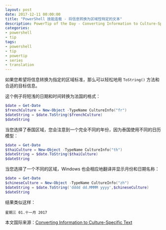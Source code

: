 ```yaml
---
layout: post
date: 2017-12-11 00:00:00
title: "PowerShell 技能连载 - 将信息转换为区域性特定的文本"
description: PowerTip of the Day - Converting Information to Culture-Specific Text
categories:
- powershell
- tip
tags:
- powershell
- tip
- powertip
- series
- translation
---
```

如果您希望将信息转换为指定的区域标准，那么可以轻松地用 `ToString()` 方法和合适的目标信息。

这个例子将短浅的日期和时间转换为法国的格式：

```powershell
$date = Get-Date
$frenchCulture = New-Object -TypeName CultureInfo("fr")
$dateString = $date.ToString($frenchCulture)
$dateString
```

当您选择了泰国区域，您会注意到一个完全不同的年份，因为泰国使用不同的日历模型：

```powershell
$date = Get-Date
$thaiCulture = New-Object -TypeName CultureInfo("th")
$dateString = $date.ToString($thaiCulture)
$dateString
```

当您选择了一个不同的区域，Windows 也会相应地翻译并显示月份和日期名称：

```powershell
$date = Get-Date
$chineseCulture = New-Object -TypeName CultureInfo("zh")
$dateString = $date.ToString('dddd dd.MMMM yyyy',$chineseCulture)
$dateString
```

结果类似这样：

    星期三 01.十一月 2017

<!--more-->
本文国际来源：[Converting Information to Culture-Specific Text](http://community.idera.com/powershell/powertips/b/tips/posts/converting-information-to-culture-specific-text)
